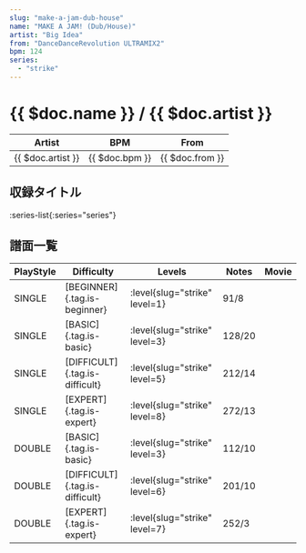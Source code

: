 ```yaml
---
slug: "make-a-jam-dub-house"
name: "MAKE A JAM! (Dub/House)"
artist: "Big Idea"
from: "DanceDanceRevolution ULTRAMIX2"
bpm: 124
series:
  - "strike"
---
```


# {{ $doc.name }} / {{ $doc.artist }}

|Artist|BPM|From|
|------|---|----|
|{{ $doc.artist }}|{{ $doc.bpm }}|{{ $doc.from }}|

## 収録タイトル

:series-list{:series="series"}

## 譜面一覧

|PlayStyle|Difficulty|Levels|Notes|Movie|
|---------|----------|------|-----|-----|
|SINGLE|[BEGINNER]{.tag.is-beginner}|<div class="field is-grouped is-grouped-multiline"> :level{slug="strike" level=1}</div>|91/8||
|SINGLE|[BASIC]{.tag.is-basic}|<div class="field is-grouped is-grouped-multiline"> :level{slug="strike" level=3}</div>|128/20||
|SINGLE|[DIFFICULT]{.tag.is-difficult}|<div class="field is-grouped is-grouped-multiline"> :level{slug="strike" level=5}</div>|212/14||
|SINGLE|[EXPERT]{.tag.is-expert}|<div class="field is-grouped is-grouped-multiline"> :level{slug="strike" level=8}</div>|272/13||
|DOUBLE|[BASIC]{.tag.is-basic}|<div class="field is-grouped is-grouped-multiline"> :level{slug="strike" level=3}</div>|112/10||
|DOUBLE|[DIFFICULT]{.tag.is-difficult}|<div class="field is-grouped is-grouped-multiline"> :level{slug="strike" level=6}</div>|201/10||
|DOUBLE|[EXPERT]{.tag.is-expert}|<div class="field is-grouped is-grouped-multiline"> :level{slug="strike" level=7}</div>|252/3||
